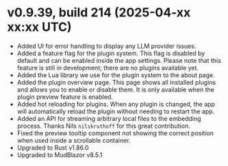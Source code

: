 # v0.9.39, build 214 (2025-04-xx xx:xx UTC)
- Added UI for error handling to display any LLM provider issues.
- Added a feature flag for the plugin system. This flag is disabled by default and can be enabled inside the app settings. Please note that this feature is still in development; there are no plugins available yet.
- Added the Lua library we use for the plugin system to the about page.
- Added the plugin overview page. This page shows all installed plugins and allows you to enable or disable them. It is only available when the plugin preview feature is enabled.
- Added hot reloading for plugins. When any plugin is changed, the app will automatically reload the plugin without needing to restart the app.
- Added an API for streaming arbitrary local files to the embedding process. Thanks Nils `nilskruthoff` for this great contribution.
- Fixed the preview tooltip component not showing the correct position when used inside a scrollable container.
- Upgraded to Rust v1.86.0
- Upgraded to MudBlazor v8.5.1